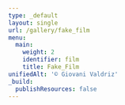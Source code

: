 ```yaml
---
type: _default
layout: single
url: /gallery/fake_film
menu:
  main:
    weight: 2
    identifier: film
    title: Fake_Film
unifiedAlt: '© Giovani Valdriz'
_build:
  publishResources: false
---
```

